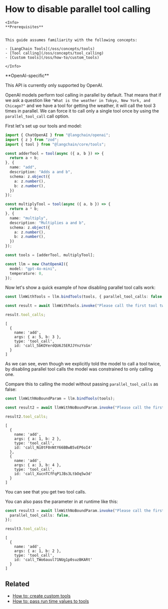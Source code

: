 # How to disable parallel tool calling

```{=mdx}
<Info>
**Prerequisites**


This guide assumes familiarity with the following concepts:

- [LangChain Tools](/oss/concepts/tools)
- [Tool calling](/oss/concepts/tool_calling)
- [Custom tools](/oss/how-to/custom_tools)

</Info>
```
<Info>
**OpenAI-specific**


This API is currently only supported by OpenAI.

</Info>

OpenAI models perform tool calling in parallel by default. That means that if we ask a question like `"What is the weather in Tokyo, New York, and Chicago?"` and we have a tool for getting the weather, it will call the tool 3 times in parallel. We can force it to call only a single tool once by using the `parallel_tool_call` call option.

First let's set up our tools and model:


```typescript
import { ChatOpenAI } from "@langchain/openai";
import { z } from "zod";
import { tool } from "@langchain/core/tools";

const adderTool = tool(async ({ a, b }) => {
  return a + b;
}, {
  name: "add",
  description: "Adds a and b",
  schema: z.object({
    a: z.number(),
    b: z.number(),
  })
});

const multiplyTool = tool(async ({ a, b }) => {
  return a * b;
}, {
  name: "multiply",
  description: "Multiplies a and b",
  schema: z.object({
    a: z.number(),
    b: z.number(),
  })
});

const tools = [adderTool, multiplyTool];

const llm = new ChatOpenAI({
  model: "gpt-4o-mini",
  temperature: 0,
});
```
Now let's show a quick example of how disabling parallel tool calls work:


```typescript
const llmWithTools = llm.bindTools(tools, { parallel_tool_calls: false });

const result = await llmWithTools.invoke("Please call the first tool two times");

result.tool_calls;
```
```output
[
  {
    name: 'add',
    args: { a: 5, b: 3 },
    type: 'tool_call',
    id: 'call_5bKOYerdQU6J5ERJJYnzYsGn'
  }
]
```
As we can see, even though we explicitly told the model to call a tool twice, by disabling parallel tool calls the model was constrained to only calling one.

Compare this to calling the model without passing `parallel_tool_calls` as false:


```typescript
const llmWithNoBoundParam = llm.bindTools(tools);

const result2 = await llmWithNoBoundParam.invoke("Please call the first tool two times");

result2.tool_calls;
```
```output
[
  {
    name: 'add',
    args: { a: 1, b: 2 },
    type: 'tool_call',
    id: 'call_Ni0tF0nNtY66BBwB5vEP6oI4'
  },
  {
    name: 'add',
    args: { a: 3, b: 4 },
    type: 'tool_call',
    id: 'call_XucnTCfFqP1JBs3LtbOq5w3d'
  }
]
```
You can see that you get two tool calls.

You can also pass the parameter in at runtime like this:


```typescript
const result3 = await llmWithNoBoundParam.invoke("Please call the first tool two times", {
  parallel_tool_calls: false,
});

result3.tool_calls;
```
```output
[
  {
    name: 'add',
    args: { a: 1, b: 2 },
    type: 'tool_call',
    id: 'call_TWo6auul71NUg1p0suzBKARt'
  }
]
```
## Related

- [How to: create custom tools](/oss/how-to/custom_tools)
- [How to: pass run time values to tools](/oss/how-to/tool_runtime)
